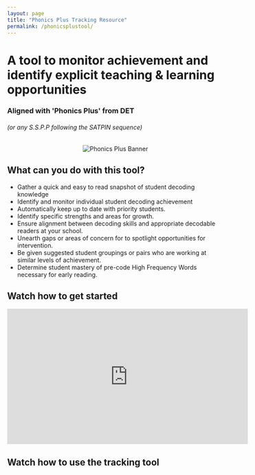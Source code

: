 ```yaml
---
layout: page
title: "Phonics Plus Tracking Resource"
permalink: /phonicsplustool/
---
```


# A tool to monitor achievement and identify explicit teaching & learning opportunities
### Aligned with 'Phonics Plus' from DET 
###### (or any S.S.P.P following the SATPIN sequence)

<p align="center">
  <img src="{{ '/assets/img/phonicsplusbanner.png' | relative_url }}" alt="Phonics Plus Banner" />
</p>

## What can you do with this tool?
- Gather a quick and easy to read snapshot of student decoding knowledge
- Identify and monitor individual student decoding achievement
- Automatically keep up to date with priority students. 
- Identify specific strengths and areas for growth. 
- Ensure alignment between decoding skills and appropriate decodable readers at your school. 
- Unearth gaps or areas of concern for to spotlight opportunities for intervention. 
- Be given suggested student groupings or pairs who are working at similar levels of achievement. 
- Determine student mastery of pre-code High Frequency Words necessary for early reading. 

## Watch how to get started
<iframe width="560" height="315" src="https://www.youtube.com/embed/dQw4w9WgXcQ?si=DsIudnEbD4oYo2UO" title="YouTube video player" frameborder="0" allow="accelerometer; autoplay; clipboard-write; encrypted-media; gyroscope; picture-in-picture; web-share" referrerpolicy="strict-origin-when-cross-origin" allowfullscreen></iframe>

## Watch how to use the tracking tool
